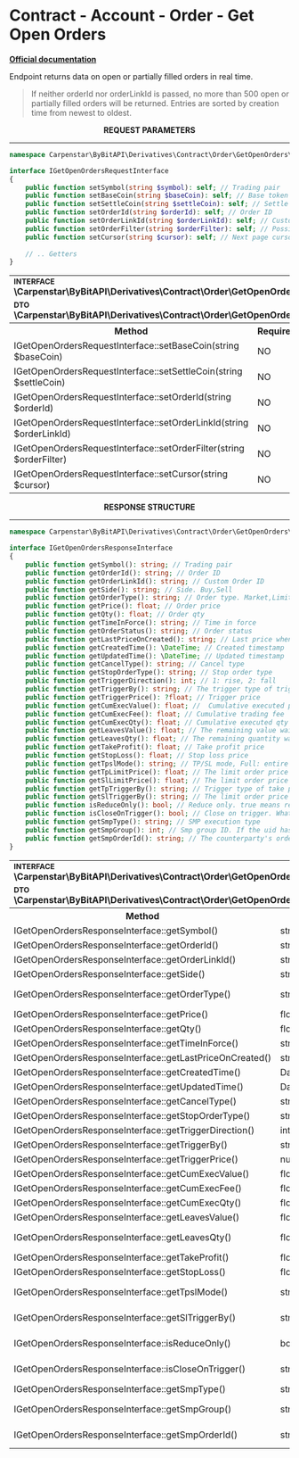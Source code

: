 # Contract - Account - Order - Get Open Orders
<b>[Official documentation](https://bybit-exchange.github.io/docs/derivatives/contract/open-order)</b>
<p>Endpoint returns data on open or partially filled orders in real time.</p>

> If neither orderId nor orderLinkId is passed, no more than 500 open or partially filled orders will be returned.
> Entries are sorted by creation time from newest to oldest.

<p align="center" width="100%"><b>REQUEST PARAMETERS</b></p>

---

```php
namespace Carpenstar\ByBitAPI\Derivatives\Contract\Order\GetOpenOrders\Interfaces;

interface IGetOpenOrdersRequestInterface
{
    public function setSymbol(string $symbol): self; // Trading pair
    public function setBaseCoin(string $baseCoin): self; // Base token
    public function setSettleCoin(string $settleCoin): self; // Settle coin
    public function setOrderId(string $orderId): self; // Order ID
    public function setOrderLinkId(string $orderLinkId): self; // Custom order ID
    public function setOrderFilter(string $orderFilter): self; // Possible values: Order: active order, StopOrder: conditional order
    public function setCursor(string $cursor): self; // Next page cursor
    
    // .. Getters
}
```

<table style="width: 100%">
  <tr>
    <td colspan="3" style="text-align: left">
        <sup><b>INTERFACE</b></sup> <br />
      <b>\Carpenstar\ByBitAPI\Derivatives\Contract\Order\GetOpenOrders\Interfaces\IGetOpenOrdersRequestInterface::class</b>
    </td>
  </tr>
  <tr>
    <td colspan="3" style="text-align: left">
        <sup><b>DTO</b></sup> <br />
      <b>\Carpenstar\ByBitAPI\Derivatives\Contract\Order\GetOpenOrders\Request\GetOpenOrdersRequest::class</b>
    </td>
  </tr>
  <tr>
    <th style="width: 45%; text-align: center">Method</th>
    <th style="width: 5%; text-align: center">Required</th>
    <th style="width: 50%; text-align: center">Description</th>
  </tr>
  <tr>
    <td>IGetOpenOrdersRequestInterface::setBaseCoin(string $baseCoin)</td>
    <td>NO</td>
    <td> Base token </td>
  </tr>
  <tr>
    <td>IGetOpenOrdersRequestInterface::setSettleCoin(string $settleCoin)</td>
    <td>NO</td>
    <td>Settle coin</td>
  </tr>
  <tr>
    <td>IGetOpenOrdersRequestInterface::setOrderId(string $orderId)</td>
    <td>NO</td>
    <td>Order ID</td>
  </tr>
  <tr>
    <td>IGetOpenOrdersRequestInterface::setOrderLinkId(string $orderLinkId)</td>
    <td>NO</td>
    <td>Custom order ID</td>
  </tr>
  <tr>
    <td>IGetOpenOrdersRequestInterface::setOrderFilter(string $orderFilter)</td>
    <td>NO</td>
    <td>Possible values: <b>Order</b>: active order, <b>StopOrder</b>: conditional order</td>
  </tr>
  <tr>
    <td>IGetOpenOrdersRequestInterface::setCursor(string $cursor)</td>
    <td>NO</td>
    <td>Next page cursor</td>
  </tr>
</table>

<p align="center" width="100%"><b>RESPONSE STRUCTURE</b></p>

---

```php
namespace Carpenstar\ByBitAPI\Derivatives\Contract\Order\GetOpenOrders\Interfaces;

interface IGetOpenOrdersResponseInterface
{
    public function getSymbol(): string; // Trading pair
    public function getOrderId(): string; // Order ID
    public function getOrderLinkId(): string; // Custom Order ID
    public function getSide(): string; // Side. Buy,Sell
    public function getOrderType(): string; // Order type. Market,Limit. For TP/SL order, it means the order type after triggered
    public function getPrice(): float; // Order price
    public function getQty(): float; // Order qty
    public function getTimeInForce(): string; // Time in force
    public function getOrderStatus(): string; // Order status
    public function getLastPriceOnCreated(): string; // Last price when create the order
    public function getCreatedTime(): \DateTime; // Created timestamp
    public function getUpdatedTime(): \DateTime; // Updated timestamp
    public function getCancelType(): string; // Cancel type
    public function getStopOrderType(): string; // Stop order type
    public function getTriggerDirection(): int; // 1: rise, 2: fall
    public function getTriggerBy(): string; // The trigger type of trigger price
    public function getTriggerPrice(): ?float; // Trigger price
    public function getCumExecValue(): float; //  Cumulative executed position value
    public function getCumExecFee(): float; // Cumulative trading fee
    public function getCumExecQty(): float; // Cumulative executed qty
    public function getLeavesValue(): float; // The remaining value waiting to be traded
    public function getLeavesQty(): float; // The remaining quantity waiting to be traded
    public function getTakeProfit(): float; // Take profit price
    public function getStopLoss(): float; // Stop loss price
    public function getTpslMode(): string; // TP/SL mode, Full: entire position for TP/SL. Partial: partial position tp/sl
    public function getTpLimitPrice(): float; // The limit order price when take profit price is triggered
    public function getSlLimitPrice(): float; // The limit order price when stop loss price is triggered
    public function getTpTriggerBy(): string; // Trigger type of take profit
    public function getSlTriggerBy(): string; // The limit order price when stop loss price is triggered
    public function isReduceOnly(): bool; // Reduce only. true means reduce position size
    public function isCloseOnTrigger(): bool; // Close on trigger. What is a close on trigger order?
    public function getSmpType(): string; // SMP execution type
    public function getSmpGroup(): int; // Smp group ID. If the uid has no group, it is 0 by default
    public function getSmpOrderId(): string; // The counterparty's orderID which triggers this SMP execution
}
```
<table style="width: 100%">
  <tr>
    <td colspan="3">
        <sup><b>INTERFACE</b></sup> <br />
        <b>\Carpenstar\ByBitAPI\Derivatives\Contract\Order\GetOpenOrders\Interfaces\IGetOpenOrdersResponseInterface::class</b>
    </td>
  </tr>
  <tr>
    <td colspan="3">
        <sup><b>DTO</b></sup> <br />
        <b>\Carpenstar\ByBitAPI\Derivatives\Contract\Order\GetOpenOrders\Request\GetOpenOrdersRequest::class</b>
    </td>
  </tr>
  <tr>
    <th style="width: 20%; text-align: center">Method</th>
    <th style="width: 20%; text-align: center">Type</th>
    <th style="width: 60%; text-align: center">Description</th>
  </tr>
  <tr>
    <td>IGetOpenOrdersResponseInterface::getSymbol()</td>
    <td>string</td>
    <td>Trading pair</td>
  </tr>
  <tr>
    <td>IGetOpenOrdersResponseInterface::getOrderId()</td>
    <td>string</td>
    <td>Order ID</td>
  </tr>
  <tr>
    <td>IGetOpenOrdersResponseInterface::getOrderLinkId()</td>
    <td>string</td>
    <td>Custom Order ID</td>
  </tr>
  <tr>
    <td>IGetOpenOrdersResponseInterface::getSide()</td>
    <td>string</td>
    <td>
        Side. Buy,Sell
    </td>
  </tr>
  <tr>
    <td>IGetOpenOrdersResponseInterface::getOrderType()</td>
    <td>string</td>
    <td>
        Order type. Market,Limit. For TP/SL order, it means the order type after triggered
    </td>
  </tr>
  <tr>
    <td>IGetOpenOrdersResponseInterface::getPrice()</td>
    <td>float</td>
    <td>
        Order price
    </td>
  </tr>
  <tr>
    <td>IGetOpenOrdersResponseInterface::getQty()</td>
    <td>float</td>
    <td>
        Order qty
    </td>
  </tr>
  <tr>
    <td>IGetOpenOrdersResponseInterface::getTimeInForce()</td>
    <td>string</td>
    <td>
        Time in force
    </td>
  </tr>
  <tr>
    <td>IGetOpenOrdersResponseInterface::getLastPriceOnCreated()</td>
    <td>string</td>
    <td>
        Last price when create the order
    </td>
  </tr>
  <tr>
    <td>IGetOpenOrdersResponseInterface::getCreatedTime()</td>
    <td>DateTime</td>
    <td>
        Created timestamp (ms)
    </td>
  </tr>
  <tr>
    <td>IGetOpenOrdersResponseInterface::getUpdatedTime()</td>
    <td>DateTime</td>
    <td>
        Updated timestamp (ms)
    </td>
  </tr>
  <tr>
    <td>IGetOpenOrdersResponseInterface::getCancelType()</td>
    <td>string</td>
    <td>
        Cancel type
    </td>
  </tr>
  <tr>
    <td>IGetOpenOrdersResponseInterface::getStopOrderType()</td>
    <td>string</td>
    <td>
        Stop order type
    </td>
  </tr>
  <tr>
    <td>IGetOpenOrdersResponseInterface::getTriggerDirection()</td>
    <td>int</td>
    <td>
        1: rise, 2: fall
    </td>
  </tr>
  <tr>
    <td>IGetOpenOrdersResponseInterface::getTriggerBy()</td>
    <td>string</td>
    <td>
        The trigger type of trigger price
    </td>
  </tr>
  <tr>
    <td>IGetOpenOrdersResponseInterface::getTriggerPrice()</td>
    <td>null|float</td>
    <td>
        Trigger price
    </td>
  </tr>
  <tr>
    <td>IGetOpenOrdersResponseInterface::getCumExecValue()</td>
    <td>float</td>
    <td>
        Cumulative executed position value
    </td>
  </tr>
  <tr>
    <td>IGetOpenOrdersResponseInterface::getCumExecFee()</td>
    <td>float</td>
    <td>
        Cumulative trading fee
    </td>
  </tr>
  <tr>
    <td>IGetOpenOrdersResponseInterface::getCumExecQty()</td>
    <td>float</td>
    <td>
        Cumulative executed qty
    </td>
  </tr>
  <tr>
    <td>IGetOpenOrdersResponseInterface::getLeavesValue()</td>
    <td>float</td>
    <td>
        The remaining value waiting to be traded
    </td>
  </tr>
  <tr>
    <td>IGetOpenOrdersResponseInterface::getLeavesQty()</td>
    <td>float</td>
    <td>
        The remaining quantity waiting to be traded
    </td>
  </tr>
  <tr>
    <td>IGetOpenOrdersResponseInterface::getTakeProfit()</td>
    <td>float</td>
    <td>
        Take profit price
    </td>
  </tr>
  <tr>
    <td>IGetOpenOrdersResponseInterface::getStopLoss()</td>
    <td>float</td>
    <td>
        Stop loss price
    </td>
  </tr>
  <tr>
    <td>IGetOpenOrdersResponseInterface::getTpslMode()</td>
    <td>string</td>
    <td>
        TP/SL mode, Full: entire position for TP/SL. Partial: partial position tp/sl
    </td>
  </tr>
  <tr>
    <td>IGetOpenOrdersResponseInterface::getSlTriggerBy()</td>
    <td>string</td>
    <td>
        The limit order price when stop loss price is triggered
    </td>
  </tr>
  <tr>
    <td>IGetOpenOrdersResponseInterface::isReduceOnly()</td>
    <td>bool</td>
    <td>
        Reduce only. true means reduce position size
    </td>
  </tr>
  <tr>
    <td>IGetOpenOrdersResponseInterface::isCloseOnTrigger()</td>
    <td>string</td>
    <td>
        Close on trigger. What is a close on trigger order?
    </td>
  </tr>
  <tr>
    <td>IGetOpenOrdersResponseInterface::getSmpType()</td>
    <td>string</td>
    <td>
        SMP execution type
    </td>
  </tr>
  <tr>
    <td>IGetOpenOrdersResponseInterface::getSmpGroup()</td>
    <td>string</td>
    <td>
        Smp group ID. If the uid has no group, it is 0 by default
    </td>
  </tr>
  <tr>
    <td>IGetOpenOrdersResponseInterface::getSmpOrderId()</td>
    <td>string</td>
    <td>
        The counterparty's orderID which triggers this SMP execution
    </td>
  </tr>
</table>